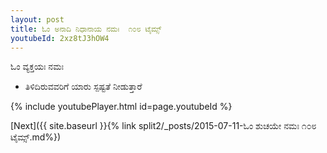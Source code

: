 ```yaml
---
layout: post
title: ಓಂ ಅನಾದಿ ನಿಧಾನಾಯ ನಮಃ  ೧೦೮ ಟೈಮ್ಸ್
youtubeId: 2xz8tJ3hOW4
---
```

 
 
 ಓಂ ವ್ಯಕ್ತಯಃ ನಮಃ  
 
 -  ತಿಳಿದಿರುವವರಿಗೆ ಯಾರು ಸ್ಪಷ್ಟತೆ ನೀಡುತ್ತಾರೆ 
 
  
 
  
 
 
 
 
 
 


{% include youtubePlayer.html id=page.youtubeId %}
 
[Next]({{ site.baseurl }}{% link  split2/_posts/2015-07-11-ಓಂ ಶುಚಯೇ ನಮಃ ೧೦೮ ಟೈಮ್ಸ್.md%})
 
